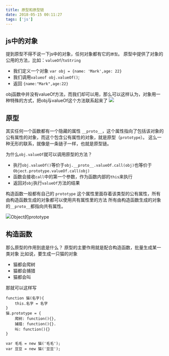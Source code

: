 ```yaml
---
title: 原型和原型链
date: 2018-05-15 00:11:27
tags: ['js']
---
```

## js中的对象
提到原型不得不说一下js中的对象，任何对象都有它的`原型`。
原型中提供了对象的公用的方法，比如：`valueOf`/`toString`
 - 我们定义一个对象 `var obj = {name: 'Mark',age: 22}`
 - 我们调用`valueof obj.valueOf()`;
 - 返回 `{name:"Mark",age:22}`

obj函数中并没有valueOf方法，而我们却可以用，那么可以这样认为，对象用一种特殊的方式，把obj与valueOf这个方法联系起来了
![](https://ws1.sinaimg.cn/large/005NgZr8gy1frcd2szutzj307902gt8m.jpg)

## 原型
其实任何一个函数都有一个隐藏的属性 `__proto__`，这个属性指向了包括该对象的公有属性的对象，而这个包含公有属性的对象，就是原型（`prototype`）。
这么一种无形的联系，就像是一条链子一样，也就是原型链。

为什么`obj.valueOf`就可以调用原型的方法？
- 执行`obj.valueOf()`等价于`obj.__proto__.valueOf.call(obj)`也等价于`Object.prototype.valueOf.call(obj)`
- 函数会接收`call`中的第一个参数，作为函数内部的`this`来执行
- 返回对`obj`执行`valueOf`方法的结果

构造函数一般都有自己的 `prototype` 这个属性里面存着该类型的公有属性，所有由构造函数生成的对象都可以使用共有属性里的方法
所有由构造函数生成的对象的`__proto__`都指向共有属性。

![Object的prototype](https://ws1.sinaimg.cn/large/005NgZr8gy1frcd1oc9p7j30n907rdgp.jpg)

## 构造函数
那么原型的作用到底是什么？
原型的主要作用就是配合构造函数，批量生成某一类对象
比如说，要生成一只猫的对象
- 猫都会爬树
- 猫都会捕猎
- 猫都会叫

那就可以这样写
```
function 猫(名字){
	this.名字 = 名字
}
猫.prototype = {
	爬树: function(){},
	捕猎: function(){}.
	叫: function(){}
}

var 毛毛 = new 猫('毛毛');
var 豆豆 = new 猫('豆豆');
```
